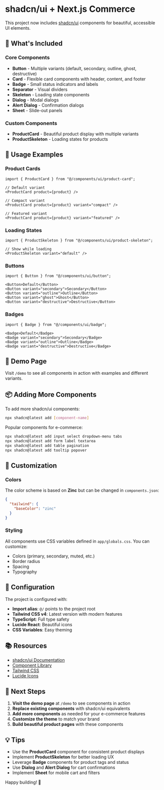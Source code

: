 # shadcn/ui + Next.js Commerce

This project now includes [shadcn/ui](https://ui.shadcn.com/) components for beautiful, accessible UI elements.

## 🚀 What's Included

### Core Components
- **Button** - Multiple variants (default, secondary, outline, ghost, destructive)
- **Card** - Flexible card components with header, content, and footer
- **Badge** - Small status indicators and labels
- **Separator** - Visual dividers
- **Skeleton** - Loading state components
- **Dialog** - Modal dialogs
- **Alert Dialog** - Confirmation dialogs
- **Sheet** - Slide-out panels

### Custom Components
- **ProductCard** - Beautiful product display with multiple variants
- **ProductSkeleton** - Loading states for products

## 🎨 Usage Examples

### Product Cards
```tsx
import { ProductCard } from "@/components/ui/product-card";

// Default variant
<ProductCard product={product} />

// Compact variant
<ProductCard product={product} variant="compact" />

// Featured variant
<ProductCard product={product} variant="featured" />
```

### Loading States
```tsx
import { ProductSkeleton } from "@/components/ui/product-skeleton";

// Show while loading
<ProductSkeleton variant="default" />
```

### Buttons
```tsx
import { Button } from "@/components/ui/button";

<Button>Default</Button>
<Button variant="secondary">Secondary</Button>
<Button variant="outline">Outline</Button>
<Button variant="ghost">Ghost</Button>
<Button variant="destructive">Destructive</Button>
```

### Badges
```tsx
import { Badge } from "@/components/ui/badge";

<Badge>Default</Badge>
<Badge variant="secondary">Secondary</Badge>
<Badge variant="outline">Outline</Badge>
<Badge variant="destructive">Destructive</Badge>
```

## 🎯 Demo Page

Visit `/demo` to see all components in action with examples and different variants.

## 📦 Adding More Components

To add more shadcn/ui components:

```bash
npx shadcn@latest add [component-name]
```

Popular components for e-commerce:
```bash
npx shadcn@latest add input select dropdown-menu tabs
npx shadcn@latest add form label textarea
npx shadcn@latest add table pagination
npx shadcn@latest add tooltip popover
```

## 🎨 Customization

### Colors
The color scheme is based on **Zinc** but can be changed in `components.json`:

```json
{
  "tailwind": {
    "baseColor": "zinc"
  }
}
```

### Styling
All components use CSS variables defined in `app/globals.css`. You can customize:

- Colors (primary, secondary, muted, etc.)
- Border radius
- Spacing
- Typography

## 🔧 Configuration

The project is configured with:

- **Import alias**: `@/` points to the project root
- **Tailwind CSS v4**: Latest version with modern features
- **TypeScript**: Full type safety
- **Lucide React**: Beautiful icons
- **CSS Variables**: Easy theming

## 📚 Resources

- [shadcn/ui Documentation](https://ui.shadcn.com/)
- [Component Library](https://ui.shadcn.com/docs/components)
- [Tailwind CSS](https://tailwindcss.com/)
- [Lucide Icons](https://lucide.dev/)

## 🚀 Next Steps

1. **Visit the demo page** at `/demo` to see components in action
2. **Replace existing components** with shadcn/ui equivalents
3. **Add more components** as needed for your e-commerce features
4. **Customize the theme** to match your brand
5. **Build beautiful product pages** with these components

## 💡 Tips

- Use the **ProductCard** component for consistent product displays
- Implement **ProductSkeleton** for better loading UX
- Leverage **Badge** components for product tags and status
- Use **Dialog** and **Alert Dialog** for cart confirmations
- Implement **Sheet** for mobile cart and filters

Happy building! 🎉 